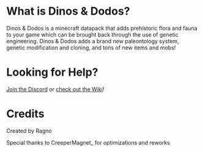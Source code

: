 # What is Dinos & Dodos?

Dinos & Dodos is a minecraft datapack that adds prehistoric flora and fauna to your game which can be brought back through the use of genetic engineering.
Dinos & Dodos adds a brand new paleontology system, genetic modification and cloning, and tons of new items and mobs!

# Looking for Help?

[Join the Discord](https://discord.gg/qawUwZK) or [check out the Wiki](https://github.com/RagtimeGal/DnD/wiki)!

# Credits

Created by Ragno

Special thanks to CreeperMagnet_ for optimizations and reworks
